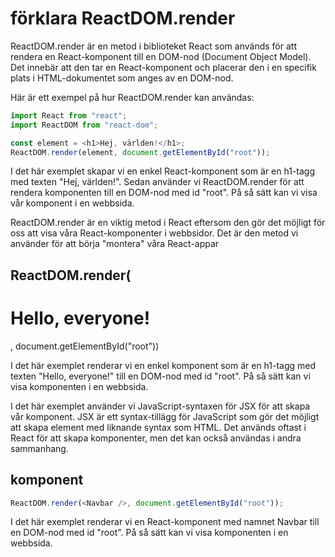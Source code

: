 # förklara ReactDOM.render

ReactDOM.render är en metod i biblioteket React som används för att rendera en React-komponent till en DOM-nod (Document Object Model). Det innebär att den tar en React-komponent och placerar den i en specifik plats i HTML-dokumentet som anges av en DOM-nod.

Här är ett exempel på hur ReactDOM.render kan användas:

```js
import React from "react";
import ReactDOM from "react-dom";

const element = <h1>Hej, världen!</h1>;
ReactDOM.render(element, document.getElementById("root"));
```

I det här exemplet skapar vi en enkel React-komponent som är en h1-tagg med texten "Hej, världen!". Sedan använder vi ReactDOM.render för att rendera komponenten till en DOM-nod med id "root". På så sätt kan vi visa vår komponent i en webbsida.

ReactDOM.render är en viktig metod i React eftersom den gör det möjligt för oss att visa våra React-komponenter i webbsidor. Det är den metod vi använder för att börja "montera" våra React-appar

## ReactDOM.render(<h1>Hello, everyone!</h1>, document.getElementById("root"))

I det här exemplet renderar vi en enkel komponent som är en h1-tagg med texten "Hello, everyone!" till en DOM-nod med id "root". På så sätt kan vi visa komponenten i en webbsida.

I det här exemplet använder vi JavaScript-syntaxen för JSX för att skapa vår komponent. JSX är ett syntax-tillägg för JavaScript som gör det möjligt att skapa element med liknande syntax som HTML. Det används oftast i React för att skapa komponenter, men det kan också användas i andra sammanhang.

## komponent

```js
ReactDOM.render(<Navbar />, document.getElementById("root"));
```

I det här exemplet renderar vi en React-komponent med namnet Navbar till en DOM-nod med id "root". På så sätt kan vi visa komponenten i en webbsida.
